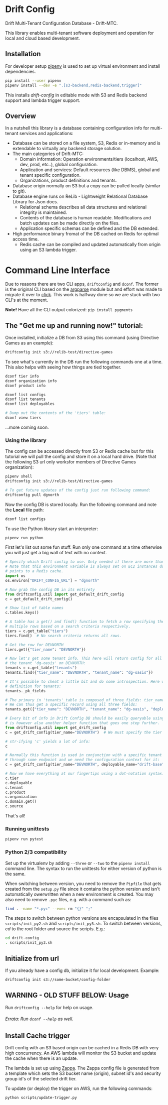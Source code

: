 # Drift Config

Drift Multi-Tenant Configuration Database - Drift-MTC.

This library enables multi-tenant software deployment and operation for local and cloud based development.

## Installation
For developer setup [pipenv](https://docs.pipenv.org/) is used to set up virtual environment and install dependencies.

```bash
pip install --user pipenv
pipenv install --dev -e ".[s3-backend,redis-backend,trigger]"
```
This installs *drift-config* in editable mode with S3 and Redis backend support and lambda trigger support.

## Overview

In a nutshell this library is a database containing configuration info for multi-tenant services and applications:

 - Database can be stored on a file system, S3, Redis or in-memory and is extendable to virtually any backend storage solution.
 - The main categories of Drift-MTC:
   - Domain information: Operation environments/tiers (localhost, AWS, dev, prod, etc..), global configuration.
   - Application and services: Default resources (like DBMS), global and tenant specific configuration. 
   - Organizations, product definitions and tenants.
 - Database origin normally on S3 but a copy can be pulled locally (similar to git).
 - Database engine runs on ReLib - Lightweight Relational Database Library for Json docs.
   - Relational schema describes all data structures and relational integrity is maintained.
   - Contents of the database is human readable. Modifications and batch updates can be made directly on the files.
   - Application specific schemas can be defined and the DB extended.
 - High performance binary fromat of the DB cached on Redis for optimal access time.
   - Redis cache can be compiled and updated automatically from origin using an S3 lambda trigger.


# Command Line Interface

Due to reasons there are two CLI apps, `driftconfig` and `dconf`. The former is the original CLI based on the [argparse](https://docs.python.org/3/library/argparse.html) module but and effort was made to migrate it over to [click](https://click.palletsprojects.com/). This work is halfway done so we are stuck with two CLI's at the moment.

**Note!** Have all the CLI output colorized: `pip install pygments`


## The "Get me up and running now!" tutorial:

Once installed, initialize a DB from S3 using this command (using Directive Games as an example):

```bash
driftconfig init s3://relib-test/directive-games
```

To see what's currently in the DB run the following commands one at a time. This also helps with seeing how things are tied together.

```bash
dconf tier info
dconf organization info
dconf product info

dconf list configs
dconf list tenants
dconf list deployables

# Dump out the contents of the 'tiers' table:
dconf view tiers
```

...more coming soon.

### Using the library

The config can be accessed directly from S3 or Redis cache but for this tutorial we will pull the config and store it on a local hard drive. (Note that the following S3 url only worksfor members of Directive Games organization):

```bash
pipenv shell
driftconfig init s3://relib-test/directive-games

# To get future updates of the config just run following command:
driftconfig pull dgnorth
```

Now the config DB is stored locally. Run the following command and note the **Local** file path:

```bash
dconf list configs
```

To use the Python library start an interpreter:

```bash
pipenv run python
```

First let's list out some fun stuff. Run only one command at a time otherwise you will just get a big wall of text with no context.

```python
# Specify which Drift config to use. Only needed if there are more than one stored locally.
# Note that this environment variable is always set on EC2 instances during launch and typically
# points to a Redis cache.
import os
os.environ["DRIFT_CONFIG_URL"] = "dgnorth"

# Now grab the config DB in its entirety
from driftconfig.util import get_default_drift_config
c = get_default_drift_config()

# Show list of table names
c.tables.keys()

# A table has a get() and find() function to fetch a row specifying the primary key and to select
# multiple rows based on a search criteria respectively.
tiers = c.get_table("tiers")
tiers.find()  # No search criteria returns all rows.

# Get the row for DEVNORTH
tiers.get({"tier_name": "DEVNORTH"})

# Now let's get some tenant info. This here will return config for all deployables associated with
# the tenant 'dg-oasis' on DEVNORTH:
tenants = c.get_table("tenants")
tenants.find({"tier_name": "DEVNORTH", "tenant_name": "dg-oasis"})

# It's possible to cheat a little bit and do some introspection. Here we can find the primary key
# definition for tenants:
tenants._pk_fields

# The primary in 'tenants' table is composed of three fields: tier_name, deployable_name and tenant_name.
# We can thus get a specific record using all three fields:
tenants.get({"tier_name": "DEVNORTH", "tenant_name": "dg-oasis", "deployable_name": "drift-base"})

# Every bit of info in Drift Config DB should be easily queryable using simple commands as shows above. There
# is however also another helper function that goes one step further.
from driftconfig.util import get_drift_config
c = get_drift_config(tier_name="DEVNORTH")  # We must specify the tier here, usually found in DRIFT_TIER env var.

# str-ifying 'c' yields a lot of info:
c

# Normally this function is used in conjunction with a specific tenant and a deployable/app. A request comes
# through some endpoint and we need the configuration context for it:
c = get_drift_config(tier_name="DEVNORTH", deployable_name="drift-base", tenant_name="dg-oasis")

# Now we have everything at our fingertips using a dot-notation syntax:
c.tier
c.deployable
c.tenant
c.product
c.organization
c.domain.get()
c.source
```

That's all!


### Running unittests
```bash
pipenv run pytest
```

### Python 2/3 compatibility
Set up the virtualenv by adding `--three` or `--two` to the `pipenv install` command line.  The syntax to run the unittests for either version of python is the same.

When switching between version, you need to remove the `Pipfile` that gets created from the `setup.py` file since
it contains the python version and isn't automatically owerwritten when a new environment is created.
You may also need to remove `.pyc` files, e.g. with a command such as:
```bash
find . -name "*.pyc" --exec rm "{}" ";"
```

The steps to switch between python versions are encapsulated in the files `scripts/init_py2.sh` and
`scripts/init_py3.sh`.  To switch between versions, _cd_ to the root folder and source the scripts.
E.g.:
```bash
cd drift-config
. scripts/init_py3.sh
```

## Initialize from url

If you already have a config db, initialize it for local development. Example:

```bash
driftconfig init s3://some-bucket/config-folder
```

## WARNING - OLD STUFF BELOW: Usage

Run `driftconfig --help` for help on usage.

###### Errata: Run `dconf --help` as well.

## Install Cache trigger
Drift config with an S3 based origin can be cached in a Redis DB with very high concurrency. An AWS lambda will monitor the S3 bucket and update the cache when there is an update.

The lambda is set up using [Zappa](https://github.com/Miserlou/Zappa). The Zappa config file is generated from a template which sets the S3 bucket name (origin), subnet id's and security group id's of the selected drift tier.


To update (or deploy) the trigger on AWS, run the following commands:

```bash
python scripts/update-trigger.py
```




